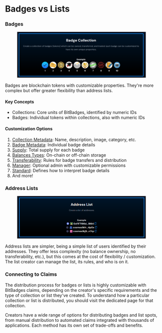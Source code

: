 # Badges vs Lists

### Badges

<figure><img src="../../.gitbook/assets/image (21).png" alt=""><figcaption></figcaption></figure>

Badges are blockchain tokens with customizable properties. They're more complex but offer greater flexibility than address lists.

#### Key Concepts

* Collections: Core units of BitBadges, identified by numeric IDs
* Badges: Individual tokens within collections, also with numeric IDs

#### Customization Options

1. [Collection Metadata](metadata.md): Name, description, image, category, etc.
2. [Badge Metadata](metadata.md): Individual badge details
3. [Supply](total-supplys.md): Total supply for each badge
4. [Balances Types](balances-types.md): On-chain or off-chain storage
5. [Transferability](transferability.md): Rules for badge transfers and distribution
6. [Manager](manager.md): Optional admin with customizable permissions
7. [Standard](standards.md): Defines how to interpret badge details
8. And more!

### Address Lists

<figure><img src="../../.gitbook/assets/image (22).png" alt=""><figcaption></figcaption></figure>

Address lists are simpler, being a simple list of users identified by their addresses. They offer less complexity (no balance ownership, no transferability, etc.), but this comes at the cost of flexibility / customization. The list creator can manage the list, its rules, and who is on it.

### **Connecting to Claims**

The distribution process for badges or lists is highly customizable with BitBadges claims, depending on the creator's specific requirements and the type of collection or list they've created. To understand how a particular collection or list is distributed, you should visit the dedicated page for that collection.

Creators have a wide range of options for distributing badges and list spots, from manual distribution to automated claims integrated with thousands of applications. Each method has its own set of trade-offs and benefits.
